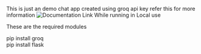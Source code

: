 This is just an demo chat app created using groq api key 
refer this for more information
![Documentation Link]("https://console.groq.com/docs/quickstart")
While running in Local use


 These are the required modules <br>

 pip install groq <br>
pip install flask <br>

